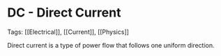 # DC - Direct Current
Tags: [[Electrical]], [[Current]], [[Physics]]

Direct current is a type of power flow that follows one uniform direction.
